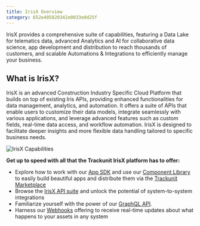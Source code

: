 ```yaml
---
title: IrisX Overview
category: 652e405820342e0033e0d25f
---
```


IrisX provides a comprehensive suite of capabilities, featuring a Data Lake for telematics data, advanced Analytics and AI for collaborative data science, app development and distribution to reach thousands of customers, and scalable Automations & Integrations to efficiently manage your business.

## What is IrisX?
IrisX is an advanced Construction Industry Specific Cloud Platform that builds on top of existing Iris APIs, providing enhanced functionalities for data management, analytics, and automation. It offers a suite of APIs that enable users to customize their data models, integrate seamlessly with various applications, and leverage advanced features such as custom fields, real-time data access, and workflow automation. IrisX is designed to facilitate deeper insights and more flexible data handling tailored to specific business needs.

![IrisX Capabilities](https://cdn.statically.io/gh/trackunit/developer-hub/master/irisx-capabilities.png)


**Get up to speed with all that the Trackunit IrisX platform has to offer:**

- Explore how to work with our [App SDK](https://developers.trackunit.com/docs/overview) and use our [Component Library](https://apps.iris.trackunit.com/storybook/?path=/docs/introduction--docs) to easily build beautiful apps and distribute them via the [Trackunit Marketplace](https://new.manager.trackunit.com/marketplace)
- Browse the [IrisX API suite](https://developers.trackunit.com/reference/access-token) and unlock the potential of system-to-system integrations
- Familiarize yourself with the power of our [GraphQL API](https://developers.trackunit.com/reference/graphql-api-introduction).
- Harness our [Webhooks](https://developers.trackunit.com/docs/webhooks-overview) offering to receive real-time updates about what happens to your assets in any system


